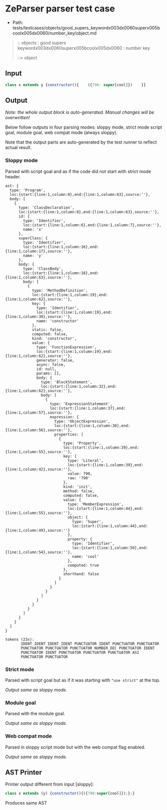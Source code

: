 # ZeParser parser test case

- Path: tests/testcases/objects/good_supers_keywordx003dx0060superx005bcoolx005dx0060/number_key/object.md

> :: objects : good supers keywordx003dx0060superx005bcoolx005dx0060 : number key
>
> ::> object

## Input

`````js
class x extends y {constructor(){    ({790: super[cool]})    }}
`````

## Output

_Note: the whole output block is auto-generated. Manual changes will be overwritten!_

Below follow outputs in four parsing modes: sloppy mode, strict mode script goal, module goal, web compat mode (always sloppy).

Note that the output parts are auto-generated by the test runner to reflect actual result.

### Sloppy mode

Parsed with script goal and as if the code did not start with strict mode header.

`````
ast: {
  type: 'Program',
  loc:{start:{line:1,column:0},end:{line:1,column:63},source:''},
  body: [
    {
      type: 'ClassDeclaration',
      loc:{start:{line:1,column:0},end:{line:1,column:63},source:''},
      id: {
        type: 'Identifier',
        loc:{start:{line:1,column:6},end:{line:1,column:7},source:''},
        name: 'x'
      },
      superClass: {
        type: 'Identifier',
        loc:{start:{line:1,column:16},end:{line:1,column:17},source:''},
        name: 'y'
      },
      body: {
        type: 'ClassBody',
        loc:{start:{line:1,column:18},end:{line:1,column:63},source:''},
        body: [
          {
            type: 'MethodDefinition',
            loc:{start:{line:1,column:19},end:{line:1,column:62},source:''},
            key: {
              type: 'Identifier',
              loc:{start:{line:1,column:19},end:{line:1,column:30},source:''},
              name: 'constructor'
            },
            static: false,
            computed: false,
            kind: 'constructor',
            value: {
              type: 'FunctionExpression',
              loc:{start:{line:1,column:19},end:{line:1,column:62},source:''},
              generator: false,
              async: false,
              id: null,
              params: [],
              body: {
                type: 'BlockStatement',
                loc:{start:{line:1,column:32},end:{line:1,column:62},source:''},
                body: [
                  {
                    type: 'ExpressionStatement',
                    loc:{start:{line:1,column:37},end:{line:1,column:57},source:''},
                    expression: {
                      type: 'ObjectExpression',
                      loc:{start:{line:1,column:38},end:{line:1,column:56},source:''},
                      properties: [
                        {
                          type: 'Property',
                          loc:{start:{line:1,column:39},end:{line:1,column:55},source:''},
                          key: {
                            type: 'Literal',
                            loc:{start:{line:1,column:39},end:{line:1,column:42},source:''},
                            value: 790,
                            raw: '790'
                          },
                          kind: 'init',
                          method: false,
                          computed: false,
                          value: {
                            type: 'MemberExpression',
                            loc:{start:{line:1,column:44},end:{line:1,column:55},source:''},
                            object: {
                              type: 'Super',
                              loc:{start:{line:1,column:44},end:{line:1,column:49},source:''}
                            },
                            property: {
                              type: 'Identifier',
                              loc:{start:{line:1,column:50},end:{line:1,column:54},source:''},
                              name: 'cool'
                            },
                            computed: true
                          },
                          shorthand: false
                        }
                      ]
                    }
                  }
                ]
              }
            }
          }
        ]
      }
    }
  ]
}

tokens (23x):
       IDENT IDENT IDENT IDENT PUNCTUATOR IDENT PUNCTUATOR PUNCTUATOR
       PUNCTUATOR PUNCTUATOR PUNCTUATOR NUMBER_DEC PUNCTUATOR IDENT
       PUNCTUATOR IDENT PUNCTUATOR PUNCTUATOR PUNCTUATOR ASI
       PUNCTUATOR PUNCTUATOR
`````

### Strict mode

Parsed with script goal but as if it was starting with `"use strict"` at the top.

_Output same as sloppy mode._

### Module goal

Parsed with the module goal.

_Output same as sloppy mode._

### Web compat mode

Parsed in sloppy script mode but with the web compat flag enabled.

_Output same as sloppy mode._

## AST Printer

Printer output different from input [sloppy]:

````js
class x extends (y) {constructor(){({790:super[cool]});};}
````

Produces same AST
